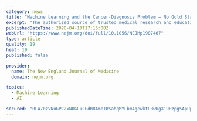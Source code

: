 ```yaml
---
category: news
title: "Machine Learning and the Cancer-Diagnosis Problem — No Gold Standard"
excerpt: "The authorized source of trusted medical research and education for the Chinese-language medical community. The New England Journal of Medicine The most trusted, influential source of new medical knowledge and clinical best practices in the world."
publishedDateTime: 2020-04-10T17:15:00Z
webUrl: "https://www.nejm.org/doi/full/10.1056/NEJMp1907407"
type: article
quality: 19
heat: 19
published: false

provider:
  name: The New England Journal of Medicine
  domain: nejm.org

topics:
  - Machine Learning
  - AI

secured: "RLA70zVNuGPC2xNOGLuCGdB8Ame10SahqMYLbm4gewktLBwUgX19Pzpg5ApUpbhdpqznOll9W1jAHIaLKWoAaIvSXM+Ix/NTV7/Yj/W5VwWQfa3cB3SLVPacEIlsgs84UoDq77Zy/smoECPAnr6gzWSYUmMNDyvZZSe16MLtPR40cfy7oqucIds//mlQaOnK1/Q7duq+4f/jIRrveI5p/q/eDE3vX09h4OdDh+ZOUuSl7IYRaauN8UH4XKEKZchhTVEjy6NJq+vHuYGza4rodr3imq0vZ25EIQR/8CNMCciMJQzA0rXb8srYznR1Qqg7v1546BWdimuHtikdXib4P3kxbK00jD2uWwW6Owhklxu7bpbpQO0QulsPcuKhAlwEzHcGkQJr1zOeUErjUglQWsPXG0FTYkPOgVk30/SqkPPvC8x7pQBwgL9goxodacobjBUUpd/ZyXzAOjjIXKyAsFSQvEPKZvNlggwveL9+7ws=;0OXctiZkmftlQLQyqhhjig=="
---
```


